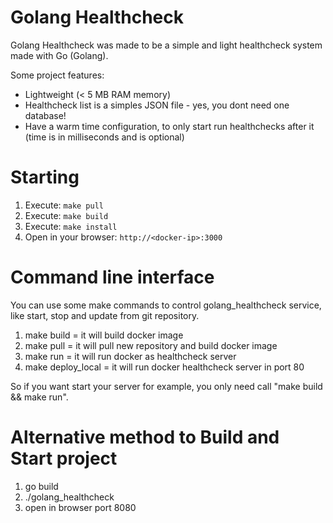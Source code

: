 # Golang Healthcheck

Golang Healthcheck was made to be a simple and light healthcheck system made with Go (Golang).

Some project features:
- Lightweight (< 5 MB RAM memory)
- Healthcheck list is a simples JSON file - yes, you dont need one database!
- Have a warm time configuration, to only start run healthchecks after it (time is in milliseconds and is optional)

# Starting

1. Execute: ```make pull```
2. Execute: ```make build```
3. Execute: ```make install```  
4. Open in your browser: ```http://<docker-ip>:3000```

# Command line interface

You can use some make commands to control golang_healthcheck service, like start, stop and update from git repository.

1. make build   = it will build docker image
2. make pull = it will pull new repository and build docker image
3. make run   = it will run docker as healthcheck server
4. make deploy_local = it will run docker healthcheck server in port 80

So if you want start your server for example, you only need call "make build && make run".

# Alternative method to Build and Start project

1. go build
2. ./golang_healthcheck
3. open in browser port 8080
